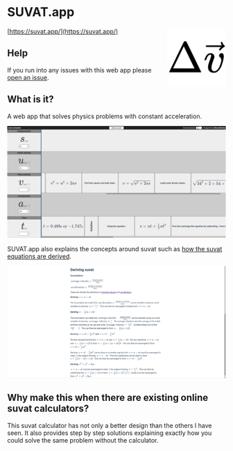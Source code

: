 # SUVAT.app

<img align="right" width="135" src="src/assets/logo.png">

[https://suvat.app/](https://suvat.app/)

## Help

If you run into any issues with this web app please [open an issue](https://github.com/eopb/SUVAT.app/issues/new/choose).

## What is it?

A web app that solves physics problems with constant acceleration.

![](screenshot.png)

SUVAT.app also explains the concepts around suvat such as [how the suvat equations are derived](https://suvat.app/about.html#deriving).

![](screenshotabout.png)

## Why make this when there are existing online suvat calculators?

This suvat calculator has not only a better design than the others I have seen. It also provides step by step solutions explaining exactly how you could solve the same problem without the calculator.
